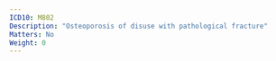 ```yaml
---
ICD10: M802
Description: "Osteoporosis of disuse with pathological fracture"
Matters: No
Weight: 0
---
```


